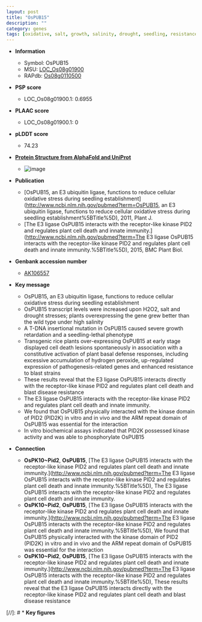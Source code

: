 ```yaml
---
layout: post
title: "OsPUB15"
description: ""
category: genes
tags: [oxidative, salt, growth, salinity, drought, seedling, resistance, defense, defense response, disease, blast, disease resistance, cell death, blast disease, Kinase, innate immunity]
---
```


* **Information**  
    + Symbol: OsPUB15  
    + MSU: [LOC_Os08g01900](http://rice.plantbiology.msu.edu/cgi-bin/ORF_infopage.cgi?orf=LOC_Os08g01900)  
    + RAPdb: [Os08g0110500](http://rapdb.dna.affrc.go.jp/viewer/gbrowse_details/irgsp1?name=Os08g0110500)  

* **PSP score**  
    + LOC_Os08g01900.1: 0.6955 

* **PLAAC score**  
    + LOC_Os08g01900.1: 0 

* **pLDDT score**
    + 74.23

* **[Protein Structure from AlphaFold and UniProt](https://www.uniprot.org/uniprotkb/Q0J8I1/entry#structure)**
    + ![image](https://ricepsp.github.io/images/Q0/AF-Q0J8I1-F1.png)

* **Publication**  
    + [OsPUB15, an E3 ubiquitin ligase, functions to reduce cellular oxidative stress during seedling establishment](http://www.ncbi.nlm.nih.gov/pubmed?term=OsPUB15, an E3 ubiquitin ligase, functions to reduce cellular oxidative stress during seedling establishment%5BTitle%5D), 2011, Plant J.
    + [The E3 ligase OsPUB15 interacts with the receptor-like kinase PID2 and regulates plant cell death and innate immunity.](http://www.ncbi.nlm.nih.gov/pubmed?term=The E3 ligase OsPUB15 interacts with the receptor-like kinase PID2 and regulates plant cell death and innate immunity.%5BTitle%5D), 2015, BMC Plant Biol.

* **Genbank accession number**  
    + [AK106557](http://www.ncbi.nlm.nih.gov/nuccore/AK106557)

* **Key message**  
    + OsPUB15, an E3 ubiquitin ligase, functions to reduce cellular oxidative stress during seedling establishment
    + OsPUB15 transcript levels were increased upon H2O2, salt and drought stresses; plants overexpressing the gene grew better than the wild type under high salinity
    + A T-DNA insertional mutation in OsPUB15 caused severe growth retardation and a seedling-lethal phenotype
    + Transgenic rice plants over-expressing OsPUB15 at early stage displayed cell death lesions spontaneously in association with a constitutive activation of plant basal defense responses, including excessive accumulation of hydrogen peroxide, up-regulated expression of pathogenesis-related genes and enhanced resistance to blast strains
    + These results reveal that the E3 ligase OsPUB15 interacts directly with the receptor-like kinase PID2 and regulates plant cell death and blast disease resistance
    + The E3 ligase OsPUB15 interacts with the receptor-like kinase PID2 and regulates plant cell death and innate immunity.
    + We found that OsPUB15 physically interacted with the kinase domain of PID2 (PID2K) in vitro and in vivo and the ARM repeat domain of OsPUB15 was essential for the interaction
    + In vitro biochemical assays indicated that PID2K possessed kinase activity and was able to phosphorylate OsPUB15

* **Connection**  
    + __OsPK10~Pid2__, __OsPUB15__, [The E3 ligase OsPUB15 interacts with the receptor-like kinase PID2 and regulates plant cell death and innate immunity.](http://www.ncbi.nlm.nih.gov/pubmed?term=The E3 ligase OsPUB15 interacts with the receptor-like kinase PID2 and regulates plant cell death and innate immunity.%5BTitle%5D), The E3 ligase OsPUB15 interacts with the receptor-like kinase PID2 and regulates plant cell death and innate immunity.
    + __OsPK10~Pid2__, __OsPUB15__, [The E3 ligase OsPUB15 interacts with the receptor-like kinase PID2 and regulates plant cell death and innate immunity.](http://www.ncbi.nlm.nih.gov/pubmed?term=The E3 ligase OsPUB15 interacts with the receptor-like kinase PID2 and regulates plant cell death and innate immunity.%5BTitle%5D), We found that OsPUB15 physically interacted with the kinase domain of PID2 (PID2K) in vitro and in vivo and the ARM repeat domain of OsPUB15 was essential for the interaction
    + __OsPK10~Pid2__, __OsPUB15__, [The E3 ligase OsPUB15 interacts with the receptor-like kinase PID2 and regulates plant cell death and innate immunity.](http://www.ncbi.nlm.nih.gov/pubmed?term=The E3 ligase OsPUB15 interacts with the receptor-like kinase PID2 and regulates plant cell death and innate immunity.%5BTitle%5D), These results reveal that the E3 ligase OsPUB15 interacts directly with the receptor-like kinase PID2 and regulates plant cell death and blast disease resistance

[//]: # * **Key figures**  


